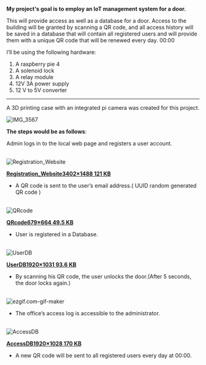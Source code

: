 **My project's goal is to employ an IoT management system for a door.**

This will provide access as well as a database for a door. Access to the building will be granted by scanning a QR code, and all access history will be saved in a database that will contain all registered users and will provide them with a unique QR code that will be renewed every day. 00:00

I’ll be using the following hardware:

1.  A raspberry pie 4
2.  A solenoid lock
3.  A relay module
4.  12V 3A power supply
5.  12 V to 5V converter

---

A 3D printing case with an integrated pi camera was created for this project.

![IMG_3567](https://aws1.discourse-cdn.com/balena/optimized/2X/1/140bee934c001faab0cea84362f952cf3fe75b4f_2_281x375.jpeg)

**The steps would be as follows**:

Admin logs in to the local web page and registers a user account.  
 

![Registration_Website](https://aws1.discourse-cdn.com/balena/optimized/2X/d/d9fb4d4bfc2fb6381b09e6fcbee6842612bb80b0_2_517x225.jpeg)

[**Registration\_Website3402×1488 121 KB**](https://aws1.discourse-cdn.com/balena/original/2X/d/d9fb4d4bfc2fb6381b09e6fcbee6842612bb80b0.jpeg)

*   A QR code is sent to the user’s email address.( UUID random generated QR code )  
     

![QRcode](https://aws1.discourse-cdn.com/balena/optimized/2X/f/fcdfa2244e7075cd88e2a5db007439b8c180b8ac_2_383x375.jpeg)

[**QRcode679×664 49.5 KB**](https://aws1.discourse-cdn.com/balena/original/2X/f/fcdfa2244e7075cd88e2a5db007439b8c180b8ac.jpeg)

*   User is registered in a Database.  
     

![UserDB](https://aws1.discourse-cdn.com/balena/optimized/2X/6/6ba8a4a00930a3c493afb22441568c91a6998b28_2_517x277.jpeg)

[**UserDB1920×1031 93.6 KB**](https://aws1.discourse-cdn.com/balena/original/2X/6/6ba8a4a00930a3c493afb22441568c91a6998b28.jpeg)

*   By scanning his QR code, the user unlocks the door.(After 5 seconds, the door locks again.)  
     

![ezgif.com-gif-maker](https://aws1.discourse-cdn.com/balena/original/2X/b/b66f5ea4dcb3a05c2ee759b0430995084aeedfda.gif)

*   The office’s access log is accessible to the administrator.  
     

![AccessDB](https://aws1.discourse-cdn.com/balena/optimized/2X/8/88025e49de7d101b4cadf8a4a8db166f60cc6283_2_517x276.jpeg)

[**AccessDB1920×1028 170 KB**](https://aws1.discourse-cdn.com/balena/original/2X/8/88025e49de7d101b4cadf8a4a8db166f60cc6283.jpeg)

*   A new QR code will be sent to all registered users every day at 00:00.
